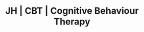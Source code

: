 ---
title: 'JH | CBT | Cognitive Behaviour Therapy'
layout: 'layouts/cbt.html'
canonical: 'https://www.justinehodgsonhypnotherapy.com/cbt/'
background: 'cbt-colour'
detailscbt: 
    image1: 'https://res.cloudinary.com/peggy-co/image/upload/v1596191538/Well%20Being/wb7_aki8f6.jpg'
    alt1: 'Two pairs of hands showing support and understanding'
    title1: 'CBT - Cognitive Behavioural Therapy'
    para1: 'CBT is a therapy that focuses on the particular ways in which an individual thinks, behaves and acts, in the attempt to deal successfully with their behavioural, emotional and social problems and issues.'
    para2: 'The difference between psychotherapy and behavioural therapy is that psychotherapy tends to emphasise the importance of the personal meaning placed upon things and how the majority of thinking patterns begin in childhood. Behavioural therapy relates to everything the person does. How they act with other people, when they are alone. How they avoid certain aspects of life and how they engage and interact with the world around them. How active or inactive towards being involved in participating in life on a healthy level.'
    para3: 'The great advantage that ‘CBT’ has over other therapies is that clients undergoing ‘CBT’ treatment are actually learning the educational aspects of the therapy, which is then empowering them to become their own personal therapist and to be more aware of the circumstances, situations, behaviours and people that could cause them to lapse and therefore to be able to avoid these aspects in their lives.'
    para4: 'I bring together a  combination of CBT and Curative Hypnosis to assist a number of my clients and we have experienced amazing results. Especially in stress related disorders.'
    para5: 'If you think CBT can help you or someone you know, just go ahead and contact me.'
    button: 'cbtButton'
---